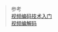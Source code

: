 > 参考   
[视频编码技术入门](https://juejin.im/post/5dd359f4e51d453af47cea29#heading-0)    
[视频编解码](https://www.cnblogs.com/xkfz007/archive/2012/07/28/2613690.html)



